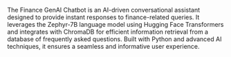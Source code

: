 The Finance GenAI Chatbot is an AI-driven conversational assistant designed to provide instant responses to finance-related queries. It leverages the Zephyr-7B language model using Hugging Face Transformers and integrates with ChromaDB for efficient information retrieval from a database of frequently asked questions. Built with Python and advanced AI techniques, it ensures a seamless and informative user experience.
